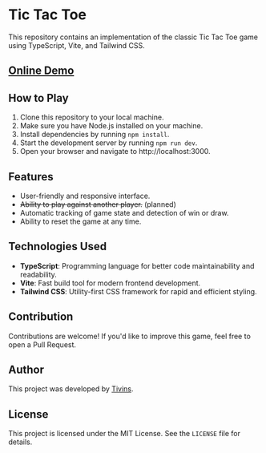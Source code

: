 # Tic Tac Toe

This repository contains an implementation of the classic Tic Tac Toe game using TypeScript, Vite, and Tailwind CSS.

## [Online Demo](https://tivins.github.io/tic-tac-toe/dist/)

## How to Play

1. Clone this repository to your local machine.
2. Make sure you have Node.js installed on your machine.
3. Install dependencies by running `npm install`.
4. Start the development server by running `npm run dev`.
5. Open your browser and navigate to http://localhost:3000.

## Features

- User-friendly and responsive interface.
- ~~Ability to play against another player.~~ (planned)
- Automatic tracking of game state and detection of win or draw.
- Ability to reset the game at any time.

## Technologies Used

- **TypeScript**: Programming language for better code maintainability and readability.
- **Vite**: Fast build tool for modern frontend development.
- **Tailwind CSS**: Utility-first CSS framework for rapid and efficient styling.

## Contribution

Contributions are welcome! If you'd like to improve this game, feel free to open a Pull Request.

## Author

This project was developed by [Tivins](https://github.com/tivins).

## License

This project is licensed under the MIT License. See the `LICENSE` file for details.